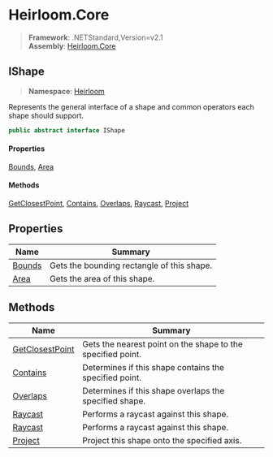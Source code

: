 # Heirloom.Core

> **Framework**: .NETStandard,Version=v2.1  
> **Assembly**: [Heirloom.Core][0]  

## IShape

> **Namespace**: [Heirloom][0]  

Represents the general interface of a shape and common operators each shape should support.

```cs
public abstract interface IShape
```

#### Properties

[Bounds][1], [Area][2]

#### Methods

[GetClosestPoint][3], [Contains][4], [Overlaps][5], [Raycast][6], [Project][7]

## Properties

| Name        | Summary                                    |
|-------------|--------------------------------------------|
| [Bounds][1] | Gets the bounding rectangle of this shape. |
| [Area][2]   | Gets the area of this shape.               |

## Methods

| Name                 | Summary                                                     |
|----------------------|-------------------------------------------------------------|
| [GetClosestPoint][3] | Gets the nearest point on the shape to the specified point. |
| [Contains][4]        | Determines if this shape contains the specified point.      |
| [Overlaps][5]        | Determines if this shape overlaps the specified shape.      |
| [Raycast][6]         | Performs a raycast against this shape.                      |
| [Raycast][6]         | Performs a raycast against this shape.                      |
| [Project][7]         | Project this shape onto the specified axis.                 |

[0]: ../Heirloom.Core.md
[1]: Heirloom.IShape.Bounds.md
[2]: Heirloom.IShape.Area.md
[3]: Heirloom.IShape.GetClosestPoint.md
[4]: Heirloom.IShape.Contains.md
[5]: Heirloom.IShape.Overlaps.md
[6]: Heirloom.IShape.Raycast.md
[7]: Heirloom.IShape.Project.md
